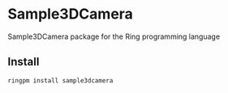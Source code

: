 # Sample3DCamera

Sample3DCamera package for the Ring programming language

## Install

	ringpm install sample3dcamera
